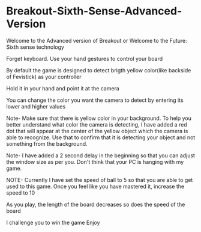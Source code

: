 # Breakout-Sixth-Sense-Advanced-Version

Welcome to the Advanced version of Breakout or Welcome to the Future: Sixth sense technology

Forget keyboard. Use your hand gestures to control your board

By default the game is designed to detect brigth yellow color(like backside of Fevistick) as your controller

Hold it in your hand and point it at the camera

You can change the color you want the camera to detect by entering its lower and higher values

Note- Make sure that there is yellow color in your background. To help you better understand what color the camera is detecting, I have added a red dot that will appear at the center of the yellow object which the camera is able to recognize. Use that to confirm that it is detecting your object and not something from the background.

Note- I have added a 2 second delay in the beginning so that you can adjust the window size as per you. Don't think that your PC is hanging with my game.

NOTE- Currently I have set the speed of ball to 5 so that you are able to get used to this game. Once you feel like you have mastered it, increase the speed to 10

As you play, the length of the board decreases so does the speed of the board

I challenge you to win the game
Enjoy
